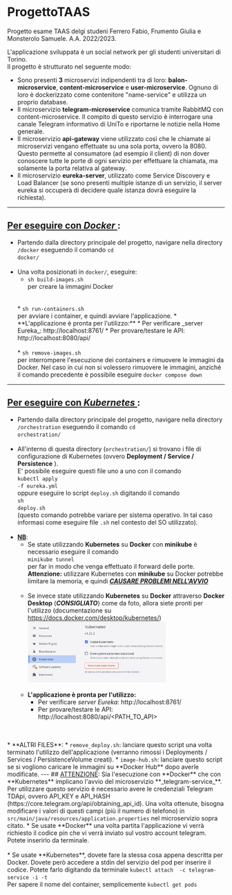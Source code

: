 # ProgettoTAAS
Progetto esame TAAS delgi studeni Ferrero Fabio, Frumento Giulia e Monsterolo Samuele.
A.A. 2022/2023.

L'applicazione sviluppata è un social network per gli studenti universitari di Torino. <br>
Il progetto è strutturato nel seguente modo: 
* Sono presenti **3** microservizi indipendenti tra di loro: **balon-microservice**, **content-microservice** e 
**user-microservice**. 
    Ognuno di loro è dockerizzato come contenitore "name-service" e utilizza un proprio database.
* Il microservizio **telegram-microservice** comunica tramite RabbitMQ con content-microservice. Il compito di questo servizio
    è interrogare una canale Telegram informativo di UniTo e riportarne le notizie nella Home generale.
* Il microservizio **api-gateway** viene utilizzato così che le chiamate
ai microservizi vengano effettuate su una sola porta, ovvero la 8080. Questo permette
al consumatore (ad esempio il client) di non dover conoscere tutte le porte 
di ogni servizio per effettuare la chiamata, ma solamente la porta relativa al gateway.
* Il microservizio **eureka-server**, utilizzato come Service Discovery e Load Balancer (se sono presenti 
multiple istanze di un servizio, il server eureka si occuperà di decidere quale 
istanza dovrà eseguire la richiesta).
---
## <ins>Per eseguire con _**Docker**_ </ins>:
* Partendo dalla directory principale del progetto, navigare nella directory <code>/docker</code> eseguendo il
  comando <code>cd docker/</code>
  <br>
  <br>
* Una volta posizionati in <code>docker/</code>, eseguire:
  * <code>sh build-images.sh</code> <br>
    per creare la immagini Docker
  <br>
  <br>
  * <code>sh run-containers.sh</code> <br>
    per avviare i container, e quindi avviare l'applicazione.
    * **L'applicazione è pronta per l'utilizzo:**
    * Per verificare _server Eureka_: http://localhost:8761/
    * Per provare/testare le API: http://localhost:8080/api/<PATH_TO_API>
  <br>
  <br>
  * <code>sh remove-images.sh</code> <br>
    per interrompere l'esecuzione dei containers e rimuovere le immagini da Docker. 
    Nel caso in cui non si volessero rimuovere le immagini, anziché il comando precedente
    è possibile eseguire <code>docker compose down</code>

---

## <ins>Per eseguire con _**Kubernetes**_ </ins>:
* Partendo dalla directory principale del progetto, navigare nella directory <code>/orchestration</code> eseguendo il 
  comando <code>cd orchestration/</code>
  <br>
  <br>
* All'interno di questa directory (<code>orchestration/</code>) si trovano i file di configurazione di Kubernetes 
  (ovvero **Deployment / Service / Persistence** ). <br>
  E' possibile eseguire questi file uno a uno con il comando <br>
  <code>kubectl apply -f eureka.yml</code> <br>
  oppure eseguire lo script <code>deploy.sh</code> digitando il comando <br>
  <code>sh deploy.sh</code> <br>
  (questo comando potrebbe variare per sistema operativo. 
  In tal caso informasi come eseguire file <code>.sh</code> nel contesto del SO utilizzato).
  <br>
  <br>
* **<ins>NB</ins>**: <br>
  * Se state utilizzando **Kubernetes** su **Docker** con **minikube** è necessario
    eseguire il comando <br>
    <code>minikube tunnel</code> <br>
    per far in modo che venga effettuato il forward delle porte. <br>
    **Attenzione:** utilizzare Kubernetes con **minikube** su Docker potrebbe limitare la
    memoria, e quindi **_<ins>CAUSARE PROBLEMI NELL'AVVIO</ins>_**  
    <br>
  * Se invece state utilizzando **Kubernetes** su **Docker** attraverso 
    **Docker Desktop** (**_CONSIGLIATO_**) come da foto, allora siete pronti per l'utilizzo
    (documentazione su https://docs.docker.com/desktop/kubernetes/) 
    <img src="./imgKubernetesREADME.png" style="width:70%">
    <br>
    <br>
  * **L'applicazione è pronta per l'utilizzo:**
    * Per verificare _server Eureka_: http://localhost:8761/
    * Per provare/testare le API: http://localhost:8080/api/<PATH_TO_API>
<br>
<br>
* **ALTRI FILES**:
  * <code>remove_deploy.sh</code>: lanciare questo script una volta terminato l'utilizzo 
  dell'applicazione (verranno rimossi i Deployments / Services / PersistenceVolume creati).
  * <code>image-hub.sh</code>: lanciare questo script se si vogliono caricare le immagini
  su **Docker Hub** dopo averle modificate.
---
## <ins>ATTENZIONE</ins>:
Sia l'esecuzione con **Docker** che con **Kubernetes** implicano l'avvio del
microservizio **_telegram-service_**.
Per utilizzare questo servizio è necessario avere le credenziali
Telegram TDApi, ovvero API_KEY e API_HASH (https://core.telegram.org/api/obtaining_api_id).
Una volta ottenute, bisogna modificare i valori di questi campi (più il numero
di telefono)
in <code>src/main/java/resources/application.properties</code> nel microservizio 
sopra citato.
* Se usate **Docker** una volta partita l'applicazione vi verrà richiesto 
il codice pin che vi verrà inviato sul vostro account telegram. Potete inserirlo
da terminale.
<br><br>
* Se usate **Kubernetes**, dovete fare la stessa cosa appena descritta per 
Docker. Dovete però accedere a stdin del servizio del pod per inserire il codice.
Potete farlo digitando da terminale
<code>kubectl attach <pod-name> -c telegram-service -i -t</code> <br>
Per sapere il nome del container, semplicemente 
<code>kubectl get pods</code>
